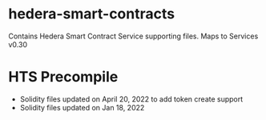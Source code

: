 # hedera-smart-contracts
Contains Hedera Smart Contract Service supporting files. Maps to Services v0.30

# HTS Precompile

- Solidity files updated on April 20, 2022 to add token create support
- Solidity files updated on Jan 18, 2022
